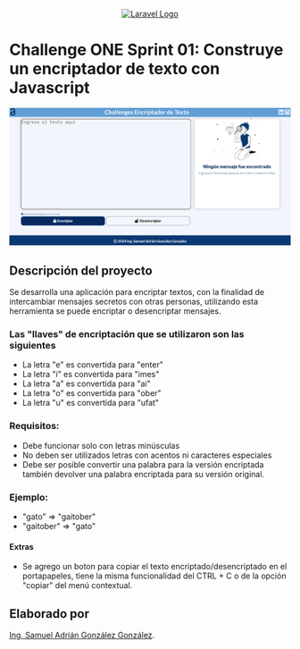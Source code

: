 <p align="center"><a href="https://www.aluracursos.com/" target="_blank"><img src="https://www.aluracursos.com/assets/img/home/alura-logo.1686744883.svg" width="200" alt="Laravel Logo"></a></p>

# Challenge ONE Sprint 01: Construye un encriptador de texto con Javascript
<p align="center"><img src="screenshot.png" width="800" alt="Laravel Logo"></p>

## Descripción del proyecto
Se desarrolla una aplicación para encriptar textos, con la finalidad de intercambiar mensajes secretos con otras personas, utilizando esta herramienta se puede encriptar o desencriptar mensajes.

### Las "llaves" de encriptación que se utilizaron son las siguientes
- La letra "e" es convertida para "enter"
- La letra "i" es convertida para "imes"
- La letra "a" es convertida para "ai"
- La letra "o" es convertida para "ober"
- La letra "u" es convertida para "ufat"

### Requisitos:
- Debe funcionar solo con letras minúsculas
- No deben ser utilizados letras con acentos ni caracteres especiales
- Debe ser posible convertir una palabra para la versión encriptada también devolver una palabra encriptada para su versión original.

### Ejemplo:
- "gato" => "gaitober"
- "gaitober" => "gato"

#### Extras
- Se agrego un boton para copiar el texto encriptado/desencriptado en el portapapeles, tiene la misma funcionalidad del CTRL + C o de la opción "copiar" del menú contextual.

## Elaborado por

[Ing. Samuel Adrián González González](mailto:samueladriang@gmail.com).